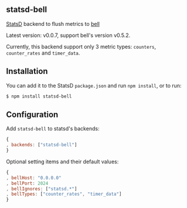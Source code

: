 statsd-bell
------------

[StatsD](https://github.com/etsy/statsd) backend to flush metrics to [bell](https://github.com/eleme/bell.git)

Latest version: v0.0.7, support bell's version v0.5.2.

Currently, this backend support only 3 metric types: `counters`, `counter_rates` and `timer_data`.

Installation
--------------

You can add it to the StatsD `package.json` and run `npm install`, or to run:

```bash
$ npm install statsd-bell
```

Configuration
-------------

Add `statsd-bell` to statsd's backends:

```js
{
, backends: ["statsd-bell"]
}
```

Optional setting items and their default values:

```js
{
, bellHost: "0.0.0.0"
, bellPort: 2024
, bellIgnores: ["statsd.*"]
, bellTypes: ["counter_rates", "timer_data"]
}
```
